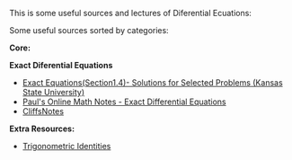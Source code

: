 This is some useful sources and lectures of Diferential Ecuations:

Some useful sources sorted by categories:

**Core:**
 
**Exact Diferential Equations**
* [Exact Equations(Section1.4)- Solutions for Selected Problems (Kansas State University)](https://www.math.ksu.edu/math240/math240.f03/solutions/Solutions_1_4.pdf)
* [Paul's Online Math Notes - Exact Differential Equations](http://tutorial.math.lamar.edu/Classes/DE/Exact.aspx)
* [CliffsNotes](https://www.cliffsnotes.com/study-guides/differential-equations/first-order-equations/exact-equations)

**Extra Resources:**

* [Trigonometric Identities](https://www.adelaide.edu.au/mathslearning/handouts/useful-trig-identities.pdf)
